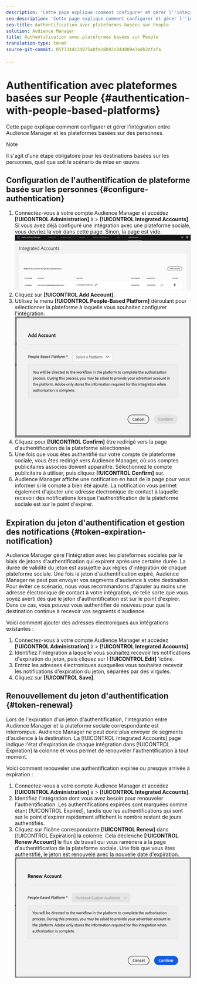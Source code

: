 ```yaml
---
description: 'Cette page explique comment configurer et gérer l''intégration entre Audience Manager et les plateformes basées sur des personnes. '
seo-description: 'Cette page explique comment configurer et gérer l''intégration entre Audience Manager et les plateformes basées sur des personnes. '
seo-title: Authentification avec plateformes basées sur People
solution: Audience Manager
title: Authentification avec plateformes basées sur People
translation-type: tm+mt
source-git-commit: 05f334dc3d975a0fe18b93c844889e3edb2dfafa

---
```



# Authentification avec plateformes basées sur People {#authentication-with-people-based-platforms}

Cette page explique comment configurer et gérer l'intégration entre Audience Manager et les plateformes basées sur des personnes.

>[!NOTE]
>Il s'agit d'une étape obligatoire pour les destinations basées sur les personnes, quel que soit le scénario de mise en œuvre.

## Configuration de l'authentification de plateforme basée sur les personnes {#configure-authentication}

1. Connectez-vous à votre compte Audience Manager et accédez **[!UICONTROL Administration]** à &gt; **[!UICONTROL Integrated Accounts]**. Si vous avez déjà configuré une intégration avec une plateforme sociale, vous devriez la voir dans cette page. Sinon, la page est vide.
   ![people-based-integration](assets/pbd-config.png)
1. Cliquez sur **[!UICONTROL Add Account]**.
1. Utilisez le menu **[!UICONTROL People-Based Platform]** déroulant pour sélectionner la plateforme à laquelle vous souhaitez configurer l'intégration.
   ![people-based-platform](assets/pbd-add.png)
1. Cliquez pour **[!UICONTROL Confirm]** être redirigé vers la page d'authentification de la plateforme sélectionnée.
1. Une fois que vous êtes authentifié sur votre compte de plateforme sociale, vous êtes redirigé vers Audience Manager, où vos comptes publicitaires associés doivent apparaître. Sélectionnez le compte publicitaire à utiliser, puis cliquez **[!UICONTROL Confirm]** sur.
1. Audience Manager affiche une notification en haut de la page pour vous informer si le compte a bien été ajouté. La notification vous permet également d'ajouter une adresse électronique de contact à laquelle recevoir des notifications lorsque l'authentification de la plateforme sociale est sur le point d'expirer.

## Expiration du jeton d'authentification et gestion des notifications {#token-expiration-notification}

Audience Manager gère l'intégration avec les plateformes sociales par le biais de jetons d'authentification qui expirent après une certaine durée. La durée de validité du jeton est assujettie aux règles d'intégration de chaque plateforme sociale. Une fois le jeton d'authentification expiré, Audience Manager ne peut pas envoyer vos segments d'audience à votre destination. Pour éviter ce scénario, nous vous recommandons d'ajouter au moins une adresse électronique de contact à votre intégration, de telle sorte que vous soyez averti dès que le jeton d'authentification est sur le point d'expirer. Dans ce cas, vous pouvez vous authentifier de nouveau pour que la destination continue à recevoir vos segments d'audience.

Voici comment ajouter des adresses électroniques aux intégrations existantes :

1. Connectez-vous à votre compte Audience Manager et accédez **[!UICONTROL Administration]** à &gt; **[!UICONTROL Integrated Accounts]**.
1. Identifiez l'intégration à laquelle vous souhaitez recevoir les notifications d'expiration du jeton, puis cliquez sur l **[!UICONTROL Edit]** 'icône.
1. Entrez les adresses électroniques auxquelles vous souhaitez recevoir les notifications d'expiration du jeton, séparées par des virgules.
1. Cliquez sur **[!UICONTROL Save]**.

## Renouvellement du jeton d'authentification {#token-renewal}

Lors de l'expiration d'un jeton d'authentification, l'intégration entre Audience Manager et la plateforme sociale correspondante est interrompue. Audience Manager ne peut donc plus envoyer de segments d'audience à la destination. La [!UICONTROL Integrated Accounts] page indique l'état d'expiration de chaque intégration dans [!UICONTROL Expiration] la colonne et vous permet de renouveler l'authentification à tout moment.

Voici comment renouveler une authentification expirée ou presque arrivée à expiration :
1. Connectez-vous à votre compte Audience Manager et accédez **[!UICONTROL Administration]** à &gt; **[!UICONTROL Integrated Accounts]**.
1. Identifiez l'intégration dont vous avez besoin pour renouveler l'authentification. Les authentifications expirées sont marquées comme étant [!UICONTROL Expired], tandis que les authentifications qui sont sur le point d'expirer rapidement affichent le nombre restant de jours authentifiés.
1. Cliquez sur l'icône correspondante **[!UICONTROL Renew]** dans [!UICONTROL Expiration] la colonne. Cela déclenche **[!UICONTROL Renew Account]** le flux de travail qui vous ramènera à la page d'authentification de la plateforme sociale. Une fois que vous êtes authentifié, le jeton est renouvelé avec la nouvelle date d'expiration.
   ![pbd-renewal](assets/pbd-renew.png)

